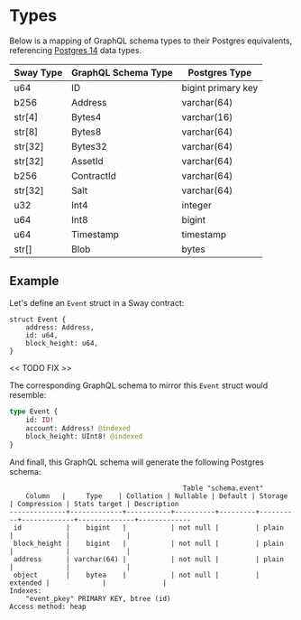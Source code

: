 # Types

Below is a mapping of GraphQL schema types to their Postgres equivalents, referencing [Postgres 14](https://www.postgresql.org/docs/14/datatype.html) data types.

| Sway Type | GraphQL Schema Type | Postgres Type |
|------|----------|----------|
| u64 | ID | bigint primary key |
| b256 | Address | varchar(64) |
| str[4] | Bytes4 | varchar(16) |
| str[8] | Bytes8 | varchar(64) |
| str[32] | Bytes32 | varchar(64) |
| str[32] | AssetId | varchar(64) |
| b256 | ContractId | varchar(64) |
| str[32] | Salt | varchar(64) |
| u32 | Int4 | integer |
| u64 | Int8 | bigint |
| u64 | Timestamp | timestamp |
| str[] | Blob | bytes |

## Example

Let's define an `Event` struct in a Sway contract:

```sway
struct Event {
    address: Address,
    id: u64,
    block_height: u64,
}
```

<< TODO FIX >>

The corresponding GraphQL schema to mirror this `Event` struct would resemble:

```graphql
type Event {
    id: ID!
    account: Address! @indexed
    block_height: UInt8! @indexed
}
```

And finall, this GraphQL schema will generate the following Postgres schema:

```text
                                           Table "schema.event"
    Column   |     Type    | Collation | Nullable | Default | Storage  | Compression | Stats target | Description
--------------+-------------+-----------+----------+---------+----------+-------------+--------------+-------------
 id           |    bigint   |           | not null |         | plain        |             |              |
 block_height |    bigint   |           | not null |         | plain    |             |              |
 address      | varchar(64) |           | not null |         | plain    |             |              |
 object       |    bytea    |           | not null |         | extended |             |              |
Indexes:
    "event_pkey" PRIMARY KEY, btree (id)
Access method: heap
```
